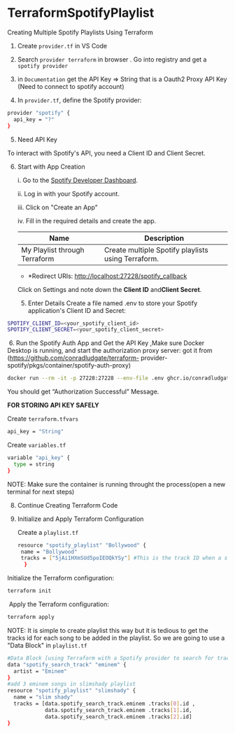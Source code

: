# TerraformSpotifyPlaylist
Creating Multiple Spotify Playlists Using Terraform

1. Create ```provider.tf``` in VS Code

2. Search ```provider terraform``` in browser . Go into registry and get a ```spotify provider```

3. in ```Documentation``` get the API Key => String that is a Oauth2 Proxy API Key (Need to connect to spotify account)

4. In ```provider.tf```, define the Spotify provider:
```bash
provider "spotify" {
  api_key = "?"
}
```
5. Need API Key

To interact with Spotify's API, you need a Client ID and Client Secret.

6. Start with App Creation

	i.   Go to the [Spotify Developer Dashboard](https://developer.spotify.com/dashboard/).
	
    ii.  Log in with your Spotify account.
	
    iii. Click on "Create an App"
  
	  iv.  Fill in the required details and create the app.

    | Name                          | Description |
    | ---                           | --- |
    | My Playlist through Terraform | Create multiple Spotify playlists using Terraform. |
    - *Redirect URIs: [http://localhost:27228/spotify_callback](http://localhost:27228/spotify_callback**)
	
	Click on Settings and note down the **Client ID** and**Client Secret**.

	5. Enter Details
      Create a file named .env to store your Spotify application's Client ID and Secret:
```bash
SPOTIFY_CLIENT_ID=<your_spotify_client_id>
SPOTIFY_CLIENT_SECRET=<your_spotify_client_secret>
```

​
	6. Run the Spotify Auth App and Get the API Key ,Make sure Docker Desktop is running, and start the authorization proxy server: got it from (https://github.com/conradludgate/terraform-      provider-spotify/pkgs/container/spotify-auth-proxy)


```bash
docker run --rm -it -p 27228:27228 --env-file .env ghcr.io/conradludgate/spotify-auth-proxy
```
You should get “Authorization Successful” Message.

**FOR STORING API KEY SAFELY**

Create ```terraform.tfvars```
```bash 
api_key = "String"
```
Create ```variables.tf```
```bash
variable "api_key" {
  type = string
}
```
NOTE: Make sure the container is running throught the process(open a new terminal for next steps)

8. Continue Creating Terraform Code
   
9. Initialize and Apply Terraform Configuration
    
   Create  a ```playlist.tf```
   ```bash
   resource "spotify_playlist" "Bollywood" {
    name = "Bollywood"
    tracks = ["5jAi1HXmSUd5poIEOQkYSy"] #This is the track ID when a song is selected in spotify(got it from the link)
     }
    ```
Initialize the Terraform configuration:
```bash 
terraform init
```

​
Apply the Terraform configuration:
```bash
terraform apply
```

NOTE: It is simple to create playlist this way but it is tedious to get the tracks id for each song to be added in the playlist. So we are going to use a "Data Block" in ```playlist.tf```
```bash
#Data Block [using Terraform with a Spotify provider to search for tracks by Eminem]
data "spotify_search_track" "eminem" {
  artist = "Eminem"
}
#add 3 eminem songs in slimshady playlist
resource "spotify_playlist" "slimshady" {
  name = "slim shady"
  tracks = [data.spotify_search_track.eminem .tracks[0].id ,
            data.spotify_search_track.eminem .tracks[1].id,
            data.spotify_search_track.eminem .tracks[2].id]
}
```
